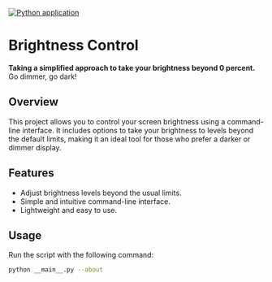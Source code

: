[![Python application](https://github.com/opkpEh/brightness_control/actions/workflows/python-app.yml/badge.svg)](https://github.com/opkpEh/brightness_control/actions/workflows/python-app.yml)

# Brightness Control
**Taking a simplified approach to take your brightness beyond 0 percent.**  
Go dimmer, go dark!

## Overview

This project allows you to control your screen brightness using a command-line interface. It includes options to take your brightness to levels beyond the default limits, making it an ideal tool for those who prefer a darker or dimmer display.

## Features

- Adjust brightness levels beyond the usual limits.
- Simple and intuitive command-line interface.
- Lightweight and easy to use.

## Usage

Run the script with the following command:

```bash
python __main__.py --about
